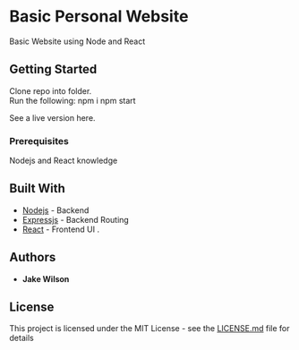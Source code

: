 # Basic Personal Website

Basic Website using Node and React

## Getting Started

Clone repo into folder.  
Run the following:
npm i
npm start

See a live version here.

### Prerequisites

Nodejs and React knowledge

## Built With

- [Nodejs](https://nodejs.org/en/docs/) - Backend
- [Expressjs](http://expressjs.com/en/4x/api.html) - Backend Routing
- [React](https://reactjs.org/) - Frontend UI
  .

## Authors

- **Jake Wilson**

## License

This project is licensed under the MIT License - see the [LICENSE.md](LICENSE.md) file for details
